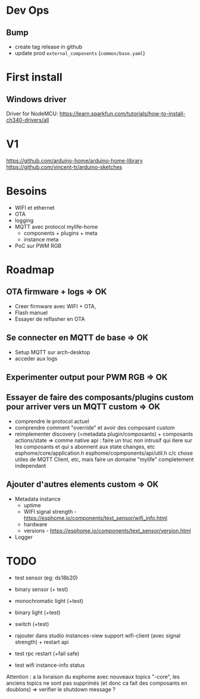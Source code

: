 # Dev Ops

## Bump
- create tag release in github
- update prod `external_components` (`common/base.yaml`)

# First install

## Windows driver

Driver for NodeMCU: https://learn.sparkfun.com/tutorials/how-to-install-ch340-drivers/all

# V1

https://github.com/arduino-home/arduino-home-library
https://github.com/vincent-tr/arduino-sketches

# Besoins

- WIFI et ethernet
- OTA
- logging
- MQTT avec protocol mylife-home
  - components + plugins + meta
  - instance meta
- PoC sur PWM RGB

# Roadmap

## OTA firmware + logs => OK

- Creer firmware avec WIFI + OTA,
- Flash manuel
- Essayer de reflasher en OTA

## Se connecter en MQTT de base => OK

- Setup MQTT sur arch-desktop
- acceder aux logs

## Experimenter output pour PWM RGB => OK

## Essayer de faire des composants/plugins custom pour arriver vers un MQTT custom => OK
- comprendre le protocol actuel
- comprendre comment "override" et avoir des composant custom
- reimplementer discovery (=metadata plugin/composants) + composants actions/state
=> comme native api : faire un truc non intrusif qui itere sur les composants et qui s abonnent aux state changes, etc 
    esphome/core/application.h
    esphome/copmponents/api/util.h
   c/c chose utiles de MQTT Client, etc, mais faire un domaine "mylife" completement independant

## Ajouter d'autres elements custom => OK
- Metadata instance
  - uptime
  - WIFI signal strength - https://esphome.io/components/text_sensor/wifi_info.html
  - hardware
  - versions - https://esphome.io/components/text_sensor/version.html
- Logger

# TODO

- test sensor (eg: ds18b20)
- binary sensor (+ test)
- monochromatic light (+test)
- binary light (+test)
- switch (+test)

- rajouter dans studio instances-view support wifi-client (avec signal strength) + restart api
- test rpc restart (+fail safe)
- test wifi instance-info status

Attention : a la livraison du esphome avec nouveaux topics "-core", les anciens topics ne sont pas supprimés (et donc ca fait des composants en doublons)
=> verifier le shutdown message ?

